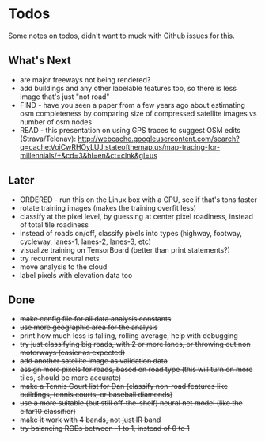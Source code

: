 # Todos
Some notes on todos, didn't want to muck with Github issues for this.

## What's Next
* are major freeways not being rendered?
* add buildings and any other labelable features too, so there is less image that's just "not road"
* FIND - have you seen a paper from a few years ago about estimating osm completeness by comparing size of compressed satellite images vs number of osm nodes
* READ - this presentation on using GPS traces to suggest OSM edits (Strava/Telenav): http://webcache.googleusercontent.com/search?q=cache:VoiCwRHOyLUJ:stateofthemap.us/map-tracing-for-millennials/+&cd=3&hl=en&ct=clnk&gl=us


## Later
* ORDERED - run this on the Linux box with a GPU, see if that's tons faster
* rotate training images (makes the training overfit less)
* classify at the pixel level, by guessing at center pixel roadiness, instead of total tile roadiness
* instead of roads on/off, classify pixels into types (highway, footway, cycleway, lanes-1, lanes-2, lanes-3, etc)
* visualize training on TensorBoard (better than print statements?)
* try recurrent neural nets
* move analysis to the cloud
* label pixels with elevation data too 

## Done
* ~~make config file for all data.analysis constants~~
* ~~use more geographic area for the analysis~~
* ~~print how much loss is falling, rolling average, help with debugging~~
* ~~try just classifying big roads, with 2 or more lanes, or throwing out non motorways (easier as expected)~~
* ~~add another satellite image as validation data~~
* ~~assign more pixels for roads, based on road type (this will turn on more tiles, should be more accurate)~~
* ~~make a Tennis Court list for Dan (classify non-road features like buildings, tennis courts, or baseball diamonds)~~
* ~~use a more suitable (but still off-the-shelf) neural net model (like the cifar10 classifier)~~
* ~~make it work with 4 bands, not just IR band~~
* ~~try balancing RGBs between -1 to 1, instead of 0 to 1~~
